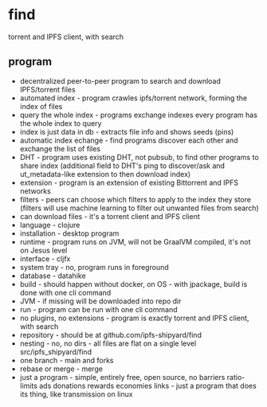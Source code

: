# find
torrent and IPFS client, with search

## program

- decentralized peer-to-peer program to search and download IPFS/torrent files
- automated index - program crawles ipfs/torrent network, forming the index of files
- query the whole index - programs exchange indexes every program has the whole index to query
- index is just data in db - extracts file info and shows seeds (pins)
- automatic index echange - find programs discover each other and exchange the list of files
- DHT - program uses existing DHT, not pubsub, to find other programs to share index (additional field to DHT's ping to discover/ask and ut_metadata-like extension to then download index)
- extension - program is an extension of existing Bittorrent and IPFS networks
- filters - peers can choose which filters to apply to the index they store (filters will use machine learning to filter out unwanted files from search)
- can download files - it's a torrent client and IPFS client
- language - clojure
- installation - desktop program
- runtime - program runs on JVM, will not be GraalVM compiled, it's not on Jesus level
- interface - cljfx
- system tray - no, program runs in foreground
- database - datahike
- build - should happen without docker, on OS - with jpackage,  build is done with one cli command
- JVM - if missing will be downloaded into repo dir
- run - program can be run with one cli command
- no plugins, no extensions - program is exactly torrent and IPFS client, with search
- repository - should be at github.com/ipfs-shipyard/find
- nesting - no, no dirs - all files are flat on a single level src/ipfs_shipyard/find
- one branch - main and forks
- rebase or merge - merge
- just a program - simple, entirely free, open source, no barriers ratio-limits ads donations rewards economies links - just a program that does its thing, like transmission on linux